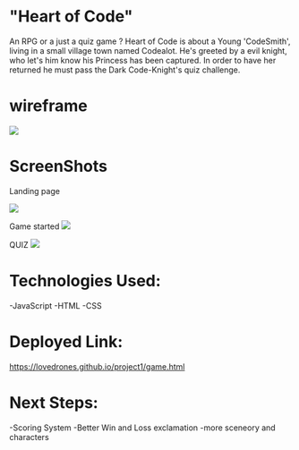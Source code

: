 
# "Heart of Code"
An RPG or a just a quiz game ?
Heart of Code is about a Young 'CodeSmith', living in a small village town named Codealot.
He's greeted by a evil knight, who let's him know his Princess has been captured.
In order to have her returned he must pass the Dark Code-Knight's quiz challenge. 


# wireframe
![](https://i.imgur.com/LzvhTQ8.jpg)


# ScreenShots

Landing page

![](https://i.imgur.com/eXeb9Kw.png)

Game started
![](https://i.imgur.com/JuLSVl1.png)

QUIZ
![](https://i.imgur.com/wyhTYbT.png)

# Technologies Used:

-JavaScript
-HTML
-CSS

# Deployed Link:
https://lovedrones.github.io/project1/game.html

# Next Steps:

-Scoring System
-Better Win and Loss exclamation 
-more sceneory and characters
